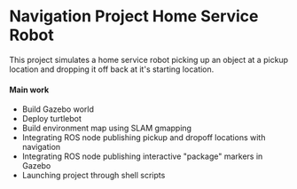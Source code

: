 # Navigation Project Home Service Robot
This project simulates a home service robot picking up an object at a pickup location and dropping it off back at it's starting location.

#### Main work
- Build Gazebo world
- Deploy turtlebot
- Build environment map using SLAM gmapping
- Integrating ROS node publishing pickup and dropoff locations with navigation
- Integrating ROS node publishing interactive "package" markers in Gazebo
- Launching project through shell scripts
